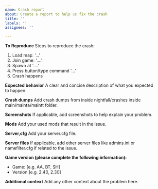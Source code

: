 ```yaml
---
name: Crash report
about: Create a report to help us fix the crash
title: ''
labels: ''
assignees: ''

---
```


**To Reproduce**
Steps to reproduce the crash:
1. Load map: '...'
2. Join game: '....'
3. Spawn at '....'
4. Press button/type command '...'
5. Crash happens

**Expected behavior**
A clear and concise description of what you expected to happen.

**Crash dumps**
Add crash dumps from inside nightfall/crashes inside main/mainta/maintt folder.

**Screenshots**
If applicable, add screenshots to help explain your problem.

**Mods**
Add your used mods that result in the issue.

**Server,cfg**
Add your server.cfg file.

**Server files**
If applicable, add other server files like admins.ini or namefilter.cfg if related to the issue.

**Game version (please complete the following information):**
 - Game: [e.g. AA, BT, SH]
 - Version [e.g. 2.40, 2.30]

**Additional context**
Add any other context about the problem here.
